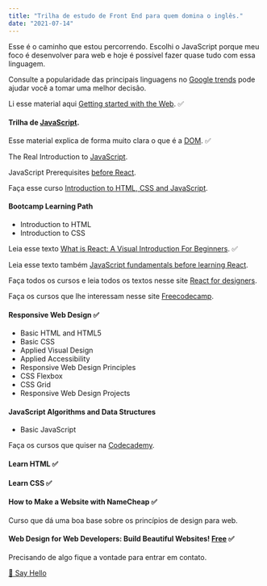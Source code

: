 ```yaml
---
title: "Trilha de estudo de Front End para quem domina o inglês."
date: "2021-07-14"
---
```


Esse é o caminho que estou percorrendo. Escolhi o JavaScript porque meu foco é desenvolver para web e hoje é possível fazer quase tudo com essa linguagem.

Consulte a popularidade das principais linguagens no [Google trends](https://trends.google.com.br/trends/explore?q=%2Fm%2F02p97,%2Fm%2F07sbkfb,%2Fm%2F05z1_,Ruby,%2Fm%2F060kv&hl=pt-BR&tz=180) pode ajudar você a tomar uma melhor decisão.

Li esse material aqui [Getting started with the Web](https://developer.mozilla.org/en-US/docs/Learn/Getting_started_with_the_web). ✅

#### Trilha de [JavaScript](https://egghead.io/learn/javascript).

Esse material explica de forma muito clara o que é a [DOM](https://egghead.io/learn/javascript/the-dom). ✅

The Real Introduction to [JavaScript](https://egghead.io/learn/javascript/javascript-introduction).

JavaScript Prerequisites [before React](https://egghead.io/learn/react/beginners/js-before-react).


Faça esse curso [Introduction to HTML, CSS and JavaScript](https://frontendmasters.com/bootcamp).

#### Bootcamp Learning Path

- Introduction to HTML
- Introduction to CSS

Leia esse texto [What is React: A Visual Introduction For Beginners](https://learnreact.design/posts/what-is-react). ✅

Leia esse texto também [JavaScript fundamentals before learning React](https://www.robinwieruch.de/javascript-fundamentals-react-requirements#entering-react-after-learning-javascript).

Faça todos os cursos e leia todos os textos nesse site [React for designers](https://reactfordesigners.com).

Faça os cursos que lhe interessam nesse site [Freecodecamp](https://freecodecamp.com).

#### Responsive Web Design ✅

- Basic HTML and HTML5
- Basic CSS
- Applied Visual Design
- Applied Accessibility
- Responsive Web Design Principles
- CSS Flexbox
- CSS Grid
- Responsive Web Design Projects

#### JavaScript Algorithms and Data Structures

- Basic JavaScript

Faça os cursos que quiser na [Codecademy](https://codecademy.com).

#### Learn HTML ✅

#### Learn CSS ✅

#### How to Make a Website with NameCheap ✅

Curso que dá uma boa base sobre os princípios de design para web. 

#### Web Design for Web Developers: Build Beautiful Websites! [Free](https://www.udemy.com/course/web-design-secrets) ✅

Precisando de algo fique a vontade para entrar em contato.

[👋 Say Hello](https://api.whatsapp.com/send/?phone=5548998114079")

